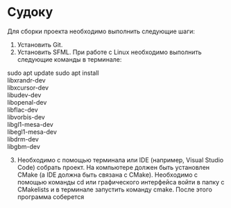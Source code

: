 # Судоку

Для сборки проекта необходимо выполнить следующие шаги:

1. Установить Git.
2. Установить SFML. При работе с Linux необходимо выполнить следующие команды в терминале:

sudo apt update
sudo apt install \
    libxrandr-dev \
    libxcursor-dev \
    libudev-dev \
    libopenal-dev \
    libflac-dev \
    libvorbis-dev \
    libgl1-mesa-dev \
    libegl1-mesa-dev \
    libdrm-dev \
    libgbm-dev

3. Необходимо с помощью терминала или IDE (например, Visual Studio Code) собрать проект. На компьютере должен быть установлен CMake (а IDE должна быть связана с CMake). Необходимо с помощью команды cd или графического интерфейса войти в папку с CMakelists и в терминале запустить команду cmake. После этого программа соберется
